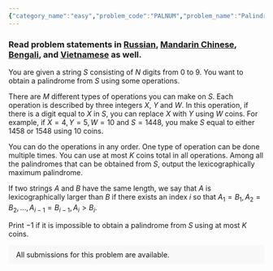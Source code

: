 ```yaml
---
{"category_name":"easy","problem_code":"PALNUM","problem_name":"Palindromic number","problemComponents":{"constraints":"- $1 \\leq T \\leq 10^3$\n- $1 \\leq N \\leq 10^5$\n- $0 \\leq M \\leq 90$\n- $0 \\leq K, W_i \\leq 10^9$\n- $0 \\leq X_i, Y_i \\leq 9$, $X_i\\ne Y_i$\n- The sum of $N$ over all test cases does not exceed $10^6$.\n","constraintsState":true,"subtasks":"","subtasksState":false,"inputFormat":"- The first line contains an integer $T$, the number of test cases. Then the test cases follow.\n- The first line of each test case contains three integers $N$, $M$, and $K$ - the length of the string, the number of operation types, and the maximum number of coins to spend, respectively.\n- The second line contains a string $S$ of length $N$.\n- Each of the next $M$ lines contains three integers $X_i$, $Y_i$ and $W_i$ - the parameters of the $i$-th type of operation.","inputFormatState":true,"outputFormat":"For each test case, output the lexicographically maximum palindrome which can be obtained from the given string $S$ using at most $K$ coins. Print `-1` if it is impossible to obtain a palindrome. ","outputFormatState":true,"sampleTestCases":{"0":{"id":1,"input":"3 \n5 10 10\n75643\n0 1 1\n1 2 1\n2 3 1\n3 4 1\n4 5 1\n5 6 1\n6 7 1\n7 8 1\n8 9 1\n9 0 1\n4 5 1000000\n1895\n2 3 10\n3 1 9\n1 2 5\n5 6 99\n8 9 45\n6 4 12\n141746\n1 5 3\n5 7 2\n7 9 10\n6 1 5","output":"95759\n-1\n147741","explanation":"  - In the first test case, we convert $7$ and $3$ into $9$ using two and six operations, respectively, $4$ into $5$ using one operation, and $6$ to $7$ using one operation. There is no way to obtain a palindrome which is lexicographically larger than $95759$ using ten operations.\n  - In the second test case, there is no possible way to convert $1$ and $5$ into equal digits. So we can\u0027t obtain a palindrome.\n  - In the third test case, we convert the $6$ in the last index of the given string into $1$ using the $4$-th type of operation. So $S$ becomes $141741$. Next, we convert $1$ in the third index into $5$ using the $1$-st type of operation. So $S$ becomes $145741$. Then we convert the $5$ in the third index of $S$ into $7$ using the $2$-nd type of operation. So $S$ becomes $147741$. The total cost is $5 + 3 + 2 = 10$ coins and the string we obtain after all operations is a palindrome. We can\u0027t obtain a lexicographically larger string than $147741$ using at most $12$ coins.","isDeleted":false}}},"video_editorial_url":"https://youtu.be/H6P_59iDYOA","languages_supported":{"0":"CPP14","1":"C","2":"JAVA","3":"PYTH 3.6","4":"CPP17","5":"PYTH","6":"PYP3","7":"CS2","8":"ADA","9":"PYPY","10":"TEXT","11":"PAS fpc","12":"NODEJS","13":"RUBY","14":"PHP","15":"GO","16":"HASK","17":"TCL","18":"PERL","19":"SCALA","20":"LUA","21":"kotlin","22":"BASH","23":"JS","24":"LISP sbcl","25":"rust","26":"PAS gpc","27":"BF","28":"CLOJ","29":"R","30":"D","31":"CAML","32":"FORT","33":"ASM","34":"swift","35":"FS","36":"WSPC","37":"LISP clisp","38":"SQL","39":"SCM guile","40":"PERL6","41":"ERL","42":"CLPS","43":"ICK","44":"NICE","45":"PRLG","46":"ICON","47":"COB","48":"SCM chicken","49":"PIKE","50":"SCM qobi","51":"ST","52":"SQLQ","53":"NEM"},"max_timelimit":1,"source_sizelimit":50000,"problem_author":"soumyadeep_21","problem_tester":"","date_added":"6-07-2021","tags":{"0":"easy","1":"floyd","2":"palindrome","3":"soumyadeep_21","4":"start6"},"problem_difficulty_level":"Easy-Medium","best_tag":"Floyd Warshall","editorial_url":"https://discuss.codechef.com/problems/PALNUM","time":{"view_start_date":1627126200,"submit_start_date":1627126200,"visible_start_date":1627126200,"end_date":1735669800},"is_direct_submittable":false,"problemDiscussURL":"https://discuss.codechef.com/search?q=PALNUM","is_proctored":false,"visitedContests":{},"layout":"problem"}
---
```

### Read problem statements in [Russian](https://www.codechef.com/download/translated/START6/russian/PALNUM.pdf), [Mandarin Chinese](https://www.codechef.com/download/translated/START6/mandarin/PALNUM.pdf), [Bengali](https://www.codechef.com/download/translated/START6/bengali/PALNUM.pdf), and [Vietnamese](https://www.codechef.com/download/translated/START6/vietnamese/PALNUM.pdf) as well.

You are given a string $S$ consisting of $N$ digits from $0$ to $9$. You want to obtain a palindrome from $S$ using some operations. 

There are $M$ different types of operations you can make on $S$. Each operation is described by three integers  $X$, $Y$ and $W$. In this operation, if there is a digit equal to $X$ in $S$, you can replace $X$ with $Y$ using $W$ coins. For example, if $X = 4, Y= 5, W = 10$ and $S = 1448$, you make $S$ equal to either $1458$ or $1548$ using $10$ coins. 

You can do the operations in any order. One type of operation can be done multiple times. You can use at most $K$ coins total in all operations. Among all the palindromes that can be obtained from $S$, output the lexicographically maximum palindrome.

If two strings $A$ and $B$ have the same length, we say that $A$ is lexicographically larger than $B$ if there exists an index $i$ so that $A_1=B_1,A_2=B_2,\ldots,A_{i-1}=B_{i-1}, A_i>B_i$.

Print $-1$ if it is impossible to obtain a palindrome from $S$ using at most $K$ coins.

<aside style='background: #f8f8f8;padding: 10px 15px;'><div>All submissions for this problem are available.</div></aside>